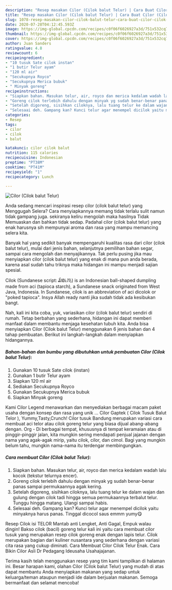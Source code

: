 ```yaml
---
description: "Resep masakan Cilor (Cilok balut Telur) | Cara Buat Cilor (Cilok balut Telur) Yang Enak Dan Mudah"
title: "Resep masakan Cilor (Cilok balut Telur) | Cara Buat Cilor (Cilok balut Telur) Yang Enak Dan Mudah"
slug: 1078-resep-masakan-cilor-cilok-balut-telur-cara-buat-cilor-cilok-balut-telur-yang-enak-dan-mudah
date: 2020-07-28T04:12:45.593Z
image: https://img-global.cpcdn.com/recipes/c0f06f6026927a3d/751x532cq70/cilor-cilok-balut-telur-foto-resep-utama.jpg
thumbnail: https://img-global.cpcdn.com/recipes/c0f06f6026927a3d/751x532cq70/cilor-cilok-balut-telur-foto-resep-utama.jpg
cover: https://img-global.cpcdn.com/recipes/c0f06f6026927a3d/751x532cq70/cilor-cilok-balut-telur-foto-resep-utama.jpg
author: Juan Sanders
ratingvalue: 4.8
reviewcount: 6
recipeingredient:
- "10 tusuk Sate cilok instan"
- "1 butir Telur ayam"
- "120 ml air"
- "Secukupnya Royco"
- "Secukupnya Merica bubuk"
- " Minyak goreng"
recipeinstructions:
- "Siapkan bahan. Masukan telur, air, royco dan merica kedalam wadah lalu kocok (tekstur telurnya encer)."
- "Goreng cilok terlebih dahulu dengan minyak yg sudah benar-benar panas sampai permukaannya agak kering."
- "Setelah digoreng, sisihkan ciloknya, lalu tuang telur ke dalam wajan dan gulung dengan cilok tadi hingga semua permukaannya terbalut telur. Tunggu hingga matang. Ulangi sampai habis."
- "Selesaai deh. Gampang kan? Kunci telur agar menempel dicilok yaitu minyaknya harus panas. Tinggal dicocol saus emmm yumy😋"
categories:
- Resep
tags:
- cilor
- cilok
- balut

katakunci: cilor cilok balut 
nutrition: 115 calories
recipecuisine: Indonesian
preptime: "PT38M"
cooktime: "PT41M"
recipeyield: "1"
recipecategory: Lunch

---
```



![Cilor (Cilok balut Telur)](https://img-global.cpcdn.com/recipes/c0f06f6026927a3d/751x532cq70/cilor-cilok-balut-telur-foto-resep-utama.jpg)

Anda sedang mencari inspirasi resep cilor (cilok balut telur) yang Menggugah Selera? Cara menyiapkannya memang tidak terlalu sulit namun tidak gampang juga. sekiranya keliru mengolah maka hasilnya Tidak Memuaskan dan bahkan tidak sedap. Padahal cilor (cilok balut telur) yang enak harusnya sih mempunyai aroma dan rasa yang mampu memancing selera kita.

Banyak hal yang sedikit banyak mempengaruhi kualitas rasa dari cilor (cilok balut telur), mulai dari jenis bahan, selanjutnya pemilihan bahan segar, sampai cara mengolah dan menyajikannya. Tak perlu pusing jika mau menyiapkan cilor (cilok balut telur) yang enak di mana pun anda berada, karena asal sudah tahu triknya maka hidangan ini mampu menjadi sajian spesial.

Cilok (Sundanese script: ᮎᮤᮜᮧᮊ᮪) is an Indonesian ball-shaped dumpling made from aci (tapioca starch), a Sundanese snack originated from West Java, Indonesia. In Sundanese, cilok is an abbreviation of aci dicolok or &#34;poked tapioca&#34;. Insya Allah ready nanti jika sudah tidak ada kesibukan bangt.


Nah, kali ini kita coba, yuk, variasikan cilor (cilok balut telur) sendiri di rumah. Tetap berbahan yang sederhana, hidangan ini dapat memberi manfaat dalam membantu menjaga kesehatan tubuh kita. Anda bisa menyiapkan Cilor (Cilok balut Telur) menggunakan 6 jenis bahan dan 4 tahap pembuatan. Berikut ini langkah-langkah dalam menyiapkan hidangannya.

<!--inarticleads1-->

##### Bahan-bahan dan bumbu yang dibutuhkan untuk pembuatan Cilor (Cilok balut Telur):

1. Gunakan 10 tusuk Sate cilok (instan)
1. Gunakan 1 butir Telur ayam
1. Siapkan 120 ml air
1. Sediakan Secukupnya Royco
1. Gunakan Secukupnya Merica bubuk
1. Siapkan  Minyak goreng


Kami Cilor Legend menawarkan dan menyediakan berbagai macam paket usaha dengan konsep dan rasa yang unik … Cilor Gaptek ( Cilok Tusuk Balut Telor ), Yummy,Tasty,Crunch! Cilor tusuk Bandung merupakan variasi cara membuat aci telor atau cilok goreng telur yang biasa dijual abang-abang dengan. Org - Di berbagai tempat, khususnya di tempat keramaian atau di pinggir-pinggir jalan, kita mungkin sering mendapati penjual jajanan dengan nama yang agak-agak mirip, yaitu cilok, cilor, dan cimol. Bagi yang mungkin belum tahu, mungkin nama-nama itu terdengar membingungkan. 

<!--inarticleads2-->

##### Cara membuat Cilor (Cilok balut Telur):

1. Siapkan bahan. Masukan telur, air, royco dan merica kedalam wadah lalu kocok (tekstur telurnya encer).
1. Goreng cilok terlebih dahulu dengan minyak yg sudah benar-benar panas sampai permukaannya agak kering.
1. Setelah digoreng, sisihkan ciloknya, lalu tuang telur ke dalam wajan dan gulung dengan cilok tadi hingga semua permukaannya terbalut telur. Tunggu hingga matang. Ulangi sampai habis.
1. Selesaai deh. Gampang kan? Kunci telur agar menempel dicilok yaitu minyaknya harus panas. Tinggal dicocol saus emmm yumy😋


Resep Cilok isi TELOR Mantab anti Lengket, Anti Gagal, Empuk walau dingin! Bakso cilok (bacil) goreng telur kali ini yaitu cara membuat cilor tusuk yang merupakan resep cilok goreng enak dengan lapis telur. Cilok merupakan bagian dari kuliner nusantara yang sederhana dengan variasi cita rasa yang cukup diminati. Cara Membuat Cilor Cilok Telur Enak. Cara Bikin Cilor Asli Dr Pedagang Ideusaha Usahajajanan. 

Terima kasih telah menggunakan resep yang tim kami tampilkan di halaman ini. Besar harapan kami, olahan Cilor (Cilok balut Telur) yang mudah di atas dapat membantu Anda menyiapkan makanan yang sedap untuk keluarga/teman ataupun menjadi ide dalam berjualan makanan. Semoga bermanfaat dan selamat mencoba!
